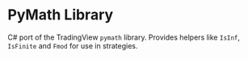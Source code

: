 # PyMath Library

C# port of the TradingView `pymath` library.
Provides helpers like `IsInf`, `IsFinite` and `Fmod` for use in strategies.
